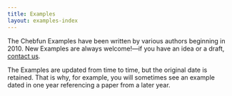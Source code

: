 ```yaml
---
title: Examples
layout: examples-index
---
```


The Chebfun Examples have been written by various authors beginning in 2010.
New Examples are always welcome!&mdash;if you have an idea or a draft,
[contact us](../support/).

The Examples are updated from time to time, but the original date is retained.
That is why, for example, you will sometimes see an example dated in one year
referencing a paper from a later year.
